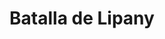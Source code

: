 ﻿---
title: "Batalla de Lipany"
permalink: periodes_250.html
layout: periode
dataInici: 1434-05-30
sidebar: periodes
pares:
  - id: 245
    title: "Guerras Husitas"
    dataInici: "(1419)"
    dataFi: "(1434)"

fills:
jocsPrincipals:
jocsEscenaris:
jocsEpoca:
  - title: "Ancient Battles Deluxe Expansion Kit 3: Strange Ordnance"
    bggId: 42337
    escenari: "Lipany"

jocsEpocaEscenaris:
---
